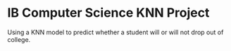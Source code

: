 # IB Computer Science KNN Project

Using a KNN model to predict whether a student will or will not drop out of college. 

